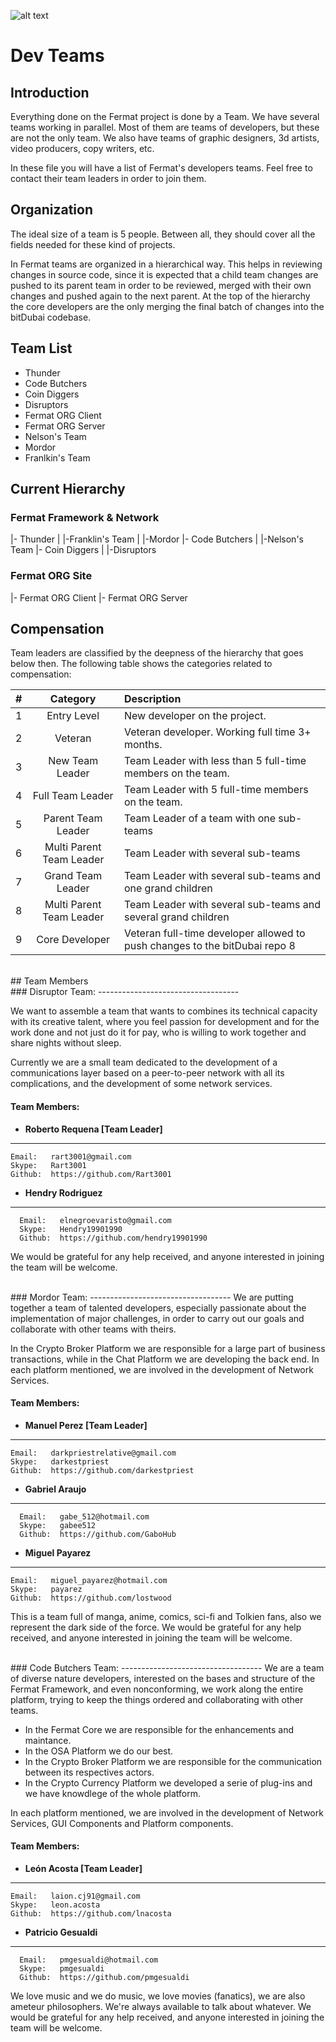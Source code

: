 ![alt text](https://github.com/bitDubai/media-kit/blob/master/Readme%20Image/Fermat%20Logotype/Fermat_Logo_3D.png "Fermat Logo")

# Dev Teams

## Introduction

Everything done on the Fermat project is done by a Team. We have several teams working in parallel. Most of them are teams of developers, but these are not the only team. We also have teams of graphic designers, 3d artists, video producers, copy writers, etc.

In these file you will have a list of Fermat's developers teams. Feel free to contact their team leaders in order to join them.

## Organization

The ideal size of a team is 5 people. Between all, they should cover all the fields needed for these kind of projects.

In Fermat teams are organized in a hierarchical way. This helps in reviewing changes in source code, since it is expected that a child team changes are pushed to its parent team in order to be reviewed, merged with their own changes and pushed again to the next parent. At the top of the hierarchy the core developers are the only merging the final batch of changes into the bitDubai codebase.

## Team List

* Thunder
* Code Butchers
* Coin Diggers
* Disruptors
* Fermat ORG Client
* Fermat ORG Server
* Nelson's Team
* Mordor
* Franlkin's Team

## Current Hierarchy

### Fermat Framework & Network

|- Thunder
|  |-Franklin's Team
|  |-Mordor
|- Code Butchers
|  |-Nelson's Team
|- Coin Diggers
|  |-Disruptors

### Fermat ORG Site

|- Fermat ORG Client
|- Fermat ORG Server

## Compensation

Team leaders are classified by the deepness of the hierarchy that goes below then. The following table shows the categories related to compensation:

| # | Category | Description |
|:-----:|:-----:|:-----| 
| 1 | Entry Level | New developer on the project. |
| 2 | Veteran | Veteran developer. Working full time 3+ months. |
| 3 | New Team Leader | Team Leader with less than 5 full-time members on the team. |
| 4 | Full Team Leader | Team Leader with 5 full-time members on the team. |
| 5 | Parent Team Leader | Team Leader of a team with one sub-teams |
| 6 | Multi Parent Team Leader | Team Leader with several sub-teams |
| 7 | Grand Team Leader | Team Leader with several sub-teams and one grand children |
| 8 | Multi Parent Team Leader | Team Leader with several sub-teams and several grand children |
| 9 | Core Developer | Veteran full-time developer allowed to push changes to the bitDubai repo 8|


<br>
## Team Members

<br>
### Disruptor Team:
-----------------------------------

We want to assemble a team that wants to combines its technical capacity with its creative talent, where you feel passion for development and for the work done and not just do it for pay, who is willing to work together and share nights without sleep.

Currently we are a small team dedicated to the development of a communications layer based on a peer-to-peer network with all its complications, and the development of some network services.

#### Team Members:


* **Roberto Requena [Team Leader]**<br/>
---
    Email:   rart3001@gmail.com
    Skype:   Rart3001
    Github:  https://github.com/Rart3001
    
    
* **Hendry Rodriguez**<br/>
---
      Email:   elnegroevaristo@gmail.com
      Skype:   Hendry19901990
      Github:  https://github.com/hendry19901990

We would be grateful for any help received, and anyone interested in joining the team will be welcome.

<br/>
### Mordor Team:
-----------------------------------
We are putting together a team of talented developers, especially passionate about the implementation of major challenges, in order to carry out our goals and collaborate with other teams with theirs.

In the Crypto Broker Platform we are responsible for a large part of business transactions, while in the Chat Platform we are developing the back end. In each platform mentioned, we are involved in the development of Network Services.

#### Team Members:


* **Manuel Perez [Team Leader]**<br/>
---
    Email:   darkpriestrelative@gmail.com
    Skype:   darkestpriest
    Github:  https://github.com/darkestpriest
    
    
* **Gabriel Araujo**<br/>
---
      Email:   gabe_512@hotmail.com
      Skype:   gabee512
      Github:  https://github.com/GaboHub

* **Miguel Payarez**<br/>
---
    Email:   miguel_payarez@hotmail.com
    Skype:   payarez
    Github:  https://github.com/lostwood
    
This is a team full of manga, anime, comics, sci-fi and Tolkien fans, also we represent the dark side of the force. We would be grateful for any help received, and anyone interested in joining the team will be welcome.


<br/>
### Code Butchers Team:
-----------------------------------
We are a team of diverse nature developers, interested on the bases and structure of the Fermat Framework, and even nonconforming, we work along the entire platform, trying to keep the things ordered and collaborating with other teams.

* In the Fermat Core we are responsible for the enhancements and maintance.
* In the OSA Platform we do our best.
* In the Crypto Broker Platform we are responsible for the communication between its respectives actors.
* In the Crypto Currency Platform we developed a serie of plug-ins and we have knowdlege of the whole platform.

In each platform mentioned, we are involved in the development of Network Services, GUI Components and Platform components.

#### Team Members:


* **León Acosta [Team Leader]**<br/>
---
    Email:   laion.cj91@gmail.com
    Skype:   leon.acosta
    Github:  https://github.com/lnacosta
    
    
* **Patricio Gesualdi**<br/>
---
      Email:   pmgesualdi@hotmail.com
      Skype:   pmgesualdi
      Github:  https://github.com/pmgesualdi

We love music and we do music, we love movies (fanatics), we are also ameteur philosophers. We're always available to talk about whatever. We would be grateful for any help received, and anyone interested in joining the team will be welcome.



